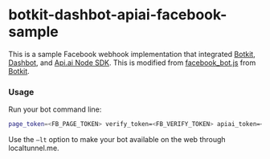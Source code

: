 # botkit-dashbot-apiai-facebook-sample

This is a sample Facebook webhook implementation that integrated [Botkit](https://github.com/howdyai/botkit), [Dashbot](https://github.com/actionably/dashbot), and [Api.ai Node SDK](https://github.com/api-ai/api-ai-node-js). This is modified from [facebook_bot.js](https://github.com/howdyai/botkit/blob/master/facebook_bot.js) from [Botkit](https://github.com/howdyai/botkit).

### Usage

Run your bot command line:

```bash
page_token=<FB_PAGE_TOKEN> verify_token=<FB_VERIFY_TOKEN> apiai_token=<APIAI_TOKEN> dashbot_key=<DASHBOT_KEY> node facebook_bot.js [--lt [--ltsubdomain LOCALTUNNEL_SUBDOMAIN]]
```

Use the `—lt` option to make your bot available on the web through localtunnel.me.